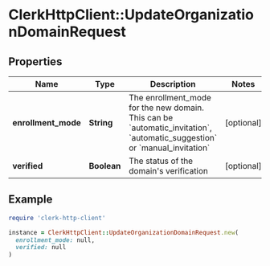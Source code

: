 # ClerkHttpClient::UpdateOrganizationDomainRequest

## Properties

| Name | Type | Description | Notes |
| ---- | ---- | ----------- | ----- |
| **enrollment_mode** | **String** | The enrollment_mode for the new domain. This can be &#x60;automatic_invitation&#x60;, &#x60;automatic_suggestion&#x60; or &#x60;manual_invitation&#x60; | [optional] |
| **verified** | **Boolean** | The status of the domain&#39;s verification | [optional] |

## Example

```ruby
require 'clerk-http-client'

instance = ClerkHttpClient::UpdateOrganizationDomainRequest.new(
  enrollment_mode: null,
  verified: null
)
```

